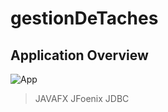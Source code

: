 # gestionDeTaches
## Application Overview

![App](https://user-images.githubusercontent.com/61352259/150822129-e1d34a0c-e189-4851-8be0-ec8a4d30c982.gif)

> JAVAFX
> JFoenix
> JDBC
